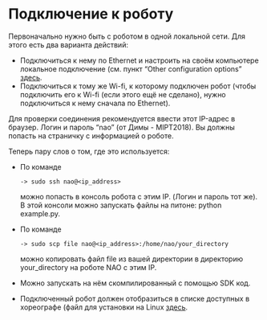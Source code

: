 # Подключение к роботу

Первоначально нужно быть с роботом в одной локальной сети. Для этого есть два варианта действий:
* Подключиться к нему по Ethernet и настроить на своём компьютере локальное подключение (см. пункт “Other configuration options” [здесь](http://doc.aldebaran.com/1-14/nao/connectivity.html).
* Подключиться к тому же Wi-fi, к которому подключен робот (чтобы подключить его к Wi-fi (если этого ещё не сделано), нужно подключиться к нему сначала по Ethernet).

Для проверки соединения рекомендуется ввести этот IP-адрес в браузер. Логин и пароль “nao” (от Димы - MIPT2018). Вы должны попасть на страничку с информацией о роботе.

Теперь пару слов о том, где это используется:
* По команде 

      -> sudo ssh nao@<ip_address> 
    
  можно попасть в консоль робота с этим IP. (Логин и пароль тот же). В этой консоли можно запускать файлы на питоне: python example.py.
* По команде 

      -> sudo scp file nao@<ip_address>:/home/nao/your_directory 
      
  можно копировать файл file из вашей директории в директорию your_directory на роботе NAO с этим IP.
* Можно запускать на нём скомпилированный с помощью SDK код.
* Подключенный робот должен отобразиться в списке доступных в хореографе (файл для установки на Linux [здесь](https://drive.google.com/open?id=1dxVrJBzqrRvxrWfTWoo-Nun-y1uK-Wd4).
